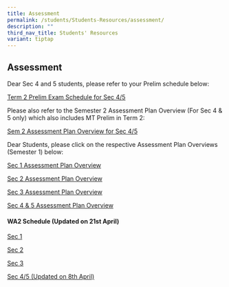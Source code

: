 ```yaml
---
title: Assessment
permalink: /students/Students-Resources/assessment/
description: ""
third_nav_title: Students' Resources
variant: tiptap
---
```

<h2>Assessment</h2>
<p>Dear Sec 4 and 5 students, please refer to your Prelim schedule below:</p>
<p><a href="/files/2025_Term_2_prelim_exam_schedule_finalised.pdf" rel="noopener nofollow" target="_blank">Term 2 Prelim Exam Schedule for Sec 4/5</a>
</p>
<p>Please also refer to the Semester 2 Assessment Plan Overview (For Sec
4 &amp; 5 only) which also includes MT Prelim in Term 2:</p>
<p><a href="/files/2025_Sem_2_Assessment_Plan_Overview__Sec_4_5__new.pdf" rel="noopener nofollow" target="_blank">Sem 2 Assessment Plan Overview for Sec 4/5</a>
</p>
<p></p>
<p></p>
<p>Dear Students, please click on the respective Assessment Plan Overviews
(Semester 1) below:</p>
<p><a href="/files/2025_Assessment_Plan_Overview_Sec_1.pdf" rel="noopener nofollow" target="_blank">Sec 1 Assessment Plan Overview</a>
</p>
<p><a href="/files/2025_Assessment_Plan_Overview_Sec_2.pdf" rel="noopener nofollow" target="_blank">Sec 2 Assessment Plan Overview</a>
</p>
<p><a href="/files/2025_Assessment_Plan_Overview_Sec_3.pdf" rel="noopener nofollow" target="_blank">Sec 3 Assessment Plan Overview</a>
</p>
<p><a href="/files/2025_Assessment_Plan_Overview_Sec_4_5.pdf" rel="noopener nofollow" target="_blank">Sec 4 &amp; 5 Assessment Plan Overview</a>
</p>
<h4>WA2 Schedule (Updated on 21st April)</h4>
<p><a href="/files/Sec_1_WA2_caa_21042025.pdf" rel="noopener nofollow" target="_blank">Sec 1</a>
</p>
<p><a href="/files/Sec_2_WA2_caa_21042025.pdf" rel="noopener nofollow" target="_blank">Sec 2</a>
</p>
<p><a href="/files/Sec_3_WA2_caa_21042025.pdf" rel="noopener nofollow" target="_blank">Sec 3</a>
</p>
<p><a href="/files/Sec_45_WA2_caa_21042025.pdf" rel="noopener nofollow" target="_blank">Sec 4/5 (Updated on 8th April)</a>
</p>
<h3></h3>
<p></p>
<p></p>